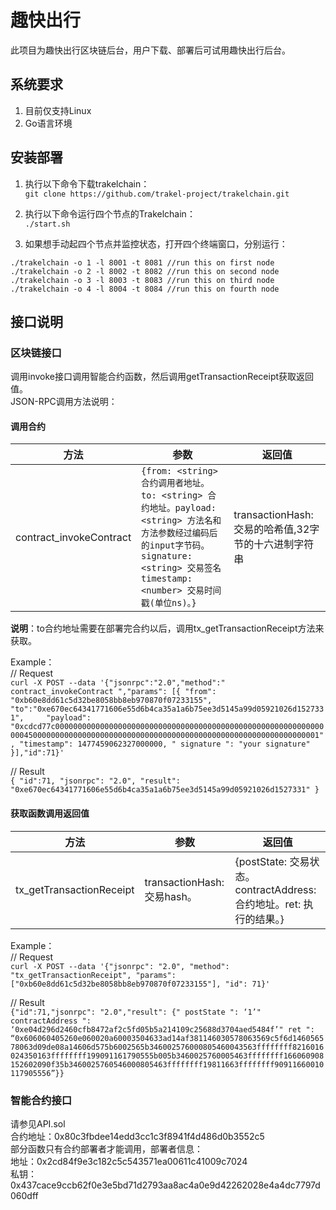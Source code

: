 #  趣快出行
此项目为趣快出行区块链后台，用户下载、部署后可试用趣快出行后台。
    
##  系统要求
1. 目前仅支持Linux
2. Go语言环境
  
##  安装部署
1. 执行以下命令下载trakelchain：  
`git clone https://github.com/trakel-project/trakelchain.git`

2. 执行以下命令运行四个节点的Trakelchain：  
`./start.sh`

3. 如果想手动起四个节点并监控状态，打开四个终端窗口，分别运行：  
```
./trakelchain -o 1 -l 8001 -t 8081 //run this on first node
./trakelchain -o 2 -l 8002 -t 8082 //run this on second node
./trakelchain -o 3 -l 8003 -t 8083 //run this on third node
./trakelchain -o 4 -l 8004 -t 8084 //run this on fourth node
```
    
## 接口说明
### 区块链接口
调用invoke接口调用智能合约函数，然后调用getTransactionReceipt获取返回值。  
JSON-RPC调用方法说明：

#### 调用合约
|方法|参数|返回值|
|---|----|-----|
|contract_invokeContract|`{from: <string> 合约调用者地址。to: <string> 合约地址。payload:<string> 方法名和方法参数经过编码后的input字节码。signature: <string> 交易签名timestamp: <number> 交易时间戳(单位ns)。}`|transactionHash:<string>  交易的哈希值,32字节的十六进制字符串|

**说明**：to合约地址需要在部署完合约以后，调用tx_getTransactionReceipt方法来获取。

Example：  
// Request   
`curl -X POST --data '{"jsonrpc":"2.0","method":" contract_invokeContract ","params": [{
  "from": "0xb60e8dd61c5d32be8058bb8eb970870f07233155",
"to":"0xe670ec64341771606e55d6b4ca35a1a6b75ee3d5145a99d05921026d1527331",    
   "payload":    
"0xcdcd77c000000000000000000000000000000000000000000000000000000000000000450000000000000000000000000000000000000000000000000000000000000001",
"timestamp": 1477459062327000000,
" signature ": "your signature"
   }],"id":71}'`

// Result  
`{
"id":71,
"jsonrpc": "2.0",
"result": "0xe670ec64341771606e55d6b4ca35a1a6b75ee3d5145a99d05921026d1527331"
}`


#### 获取函数调用返回值
|方法|参数|返回值|
|---|----|-----|
|tx_getTransactionReceipt|transactionHash: <string> 交易hash。|<receipt>{postState: <string> 交易状态。contractAddress:<string> 合约地址。ret: <string>执行的结果。}


Example：  
// Request  
`curl -X POST --data '{"jsonrpc": "2.0", "method": "tx_getTransactionReceipt", "params":  ["0xb60e8dd61c5d32be8058bb8eb970870f07233155"], "id": 71}'`

// Result  
`{"id":71,"jsonrpc": "2.0","result": {" postState ": ‘1’" contractAddress ": ‘0xe04d296d2460cfb8472af2c5fd05b5a214109c25688d3704aed5484f’" ret ": “0x606060405260e060020a60003504633ad14af381146030578063569c5f6d146056578063d09de08a14606d575b6002565b346002576000805460043563ffffffff8216016024350163ffffffff199091161790555b005b3460025760005463ffffffff166060908152602090f35b3460025760546000805463ffffffff19811663ffffffff90911660010117905556”}}`

      
### 智能合约接口
请参见API.sol  
合约地址：0x80c3fbdee14edd3cc1c3f8941f4d486d0b3552c5   
部分函数只有合约部署者才能调用，部署者信息：  
地址：0x2cd84f9e3c182c5c543571ea00611c41009c7024  
私钥：0x437cace9ccb62f0e3e5bd71d2793aa8ac4a0e9d42262028e4a4dc7797d060dff
